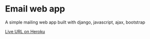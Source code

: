 # Email web app

A simple mailing web app built with django, javascript, ajax, bootstrap

[Live URL on Heroku](https://fast-dawn-45805-8a5da0546acd.herokuapp.com/)